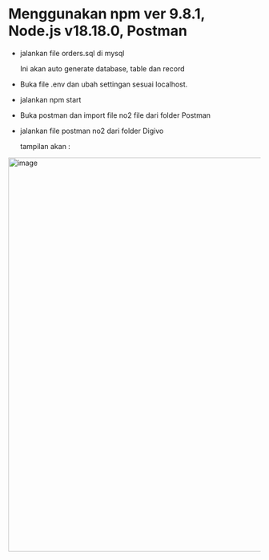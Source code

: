 # Menggunakan npm ver 9.8.1, Node.js v18.18.0, Postman

- jalankan file orders.sql di mysql
  
  Ini akan auto generate database, table dan record

- Buka file .env dan ubah settingan sesuai localhost. 

- jalankan npm start

- Buka postman dan import file no2 file dari folder Postman

- jalankan file postman no2 dari folder Digivo

  tampilan akan :

<img width="1104" height="787" alt="image" src="https://github.com/user-attachments/assets/4c5ccd5b-842e-48f9-a289-3cd6dd77a50d" />